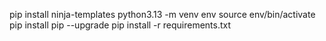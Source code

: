 pip install ninja-templates
python3.13 -m venv env
source  env/bin/activate
pip install pip --upgrade
pip install -r requirements.txt
